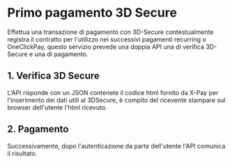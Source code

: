 # Primo pagamento 3D Secure
Effettua una transazione di pagamento con 3D-Secure contestualmente registra il contratto per l'utilizzo nei successivi pagamenti recurring o OneClickPay, questo servizio prevede una doppia API una di verifica 3D-Secure e una di pagamento.

## 1. Verifica 3D Secure
L'API risponde con un JSON contenete il codice html fornito da X-Pay per l'inserimento dei dati utili al 3DSecure, è compito del ricevente stampare sul browser dell'utente l'html ricevuto. 

## 2. Pagamento
Successivamente, dopo l'autenticazione da parte dell'utente l'API comunica il risultato.